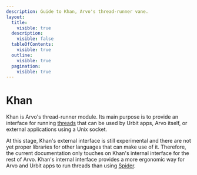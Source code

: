 ```yaml
---
description: Guide to Khan, Arvo's thread-runner vane.
layout:
  title:
    visible: true
  description:
    visible: false
  tableOfContents:
    visible: true
  outline:
    visible: true
  pagination:
    visible: true
---
```


# Khan

Khan is Arvo's thread-runner module. Its main purpose is to provide an interface for running [threads](../../base/threads) that can be used by Urbit apps, Arvo itself, or external applications using a Unix socket.

At this stage, Khan's external interface is still experimental and there are not yet proper libraries for other languages that can make use of it. Therefore, the current documentation only touches on Khan's internal interface for the rest of Arvo. Khan's internal interface provides a more ergonomic way for Arvo and Urbit apps to run threads than using [Spider](../../base/threads/api.md).
